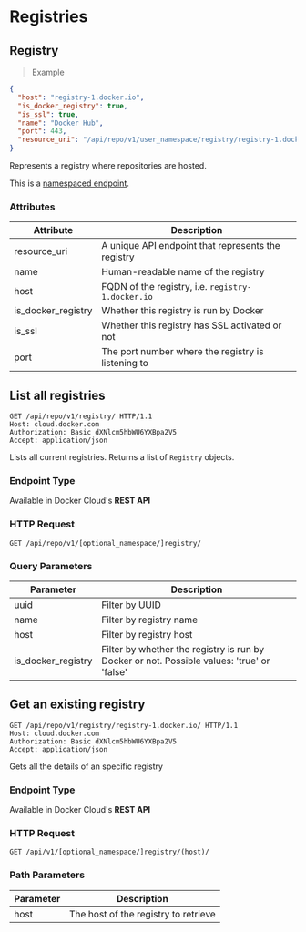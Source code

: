 # Registries

## Registry

> Example

```json
{
  "host": "registry-1.docker.io",
  "is_docker_registry": true,
  "is_ssl": true,
  "name": "Docker Hub",
  "port": 443,
  "resource_uri": "/api/repo/v1/user_namespace/registry/registry-1.docker.io/"
}
```

Represents a registry where repositories are hosted.

This is a [namespaced endpoint](#namespaced-endpoints).


### Attributes

Attribute | Description
--------- | -----------
resource_uri | A unique API endpoint that represents the registry
name | Human-readable name of the registry
host | FQDN of the registry, i.e. `registry-1.docker.io`
is_docker_registry | Whether this registry is run by Docker
is_ssl | Whether this registry has SSL activated or not
port | The port number where the registry is listening to


## List all registries

```http
GET /api/repo/v1/registry/ HTTP/1.1
Host: cloud.docker.com
Authorization: Basic dXNlcm5hbWU6YXBpa2V5
Accept: application/json
```

Lists all current registries. Returns a list of `Registry` objects.

### Endpoint Type

Available in Docker Cloud's **REST API**

### HTTP Request

`GET /api/repo/v1/[optional_namespace/]registry/`

### Query Parameters

Parameter | Description
--------- | -----------
uuid | Filter by UUID
name | Filter by registry name
host | Filter by registry host
is_docker_registry | Filter by whether the registry is run by Docker or not. Possible values: 'true' or 'false'


## Get an existing registry

```http
GET /api/repo/v1/registry/registry-1.docker.io/ HTTP/1.1
Host: cloud.docker.com
Authorization: Basic dXNlcm5hbWU6YXBpa2V5
Accept: application/json
```

Gets all the details of an specific registry

### Endpoint Type

Available in Docker Cloud's **REST API**

### HTTP Request

`GET /api/v1/[optional_namespace/]registry/(host)/`

### Path Parameters

Parameter | Description
--------- | -----------
host | The host of the registry to retrieve
